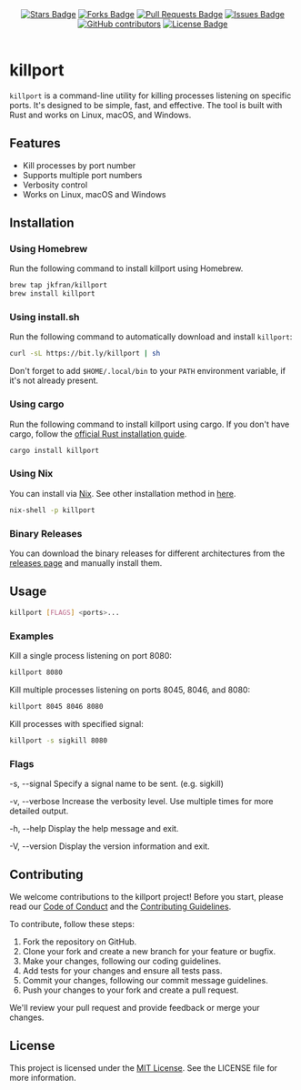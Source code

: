 <div align="center">
<a href="https://github.com/jkfran/jkfran.com/stargazers"><img src="https://img.shields.io/github/stars/jkfran/killport" alt="Stars Badge"/></a>
<a href="https://github.com/jkfran/jkfran.com/network/members"><img src="https://img.shields.io/github/forks/jkfran/killport" alt="Forks Badge"/></a>
<a href="https://github.com/jkfran/jkfran.com/pulls"><img src="https://img.shields.io/github/issues-pr/jkfran/killport" alt="Pull Requests Badge"/></a>
<a href="https://github.com/jkfran/jkfran.com/issues"><img src="https://img.shields.io/github/issues/jkfran/killport" alt="Issues Badge"/></a>
<a href="https://github.com/jkfran/jkfran.com/graphs/contributors"><img alt="GitHub contributors" src="https://img.shields.io/github/contributors/jkfran/killport?color=2b9348"></a>
<a href="https://github.com/jkfran/jkfran.com/blob/master/LICENSE"><img src="https://img.shields.io/github/license/jkfran/killport?color=2b9348" alt="License Badge"/></a>
</div>
<br>

# killport

`killport` is a command-line utility for killing processes listening on specific ports. It's designed to be simple, fast, and effective. The tool is built with Rust and works on Linux, macOS, and Windows.

## Features

- Kill processes by port number
- Supports multiple port numbers
- Verbosity control
- Works on Linux, macOS and Windows

## Installation

### Using Homebrew

Run the following command to install killport using Homebrew.

```sh
brew tap jkfran/killport
brew install killport
```

### Using install.sh

Run the following command to automatically download and install `killport`:

```sh
curl -sL https://bit.ly/killport | sh
```

Don't forget to add `$HOME/.local/bin` to your `PATH` environment variable, if it's not already present.

### Using cargo

Run the following command to install killport using cargo. If you don't have cargo, follow the [official Rust installation guide](https://www.rust-lang.org/tools/install).

```sh
cargo install killport
```

### Using Nix

You can install via [Nix](https://nixos.org). See other installation method in [here](https://search.nixos.org/packages?channel=unstable&show=killport).

```sh
nix-shell -p killport
```

### Binary Releases

You can download the binary releases for different architectures from the [releases page](https://github.com/jkfran/killport/releases) and manually install them.

## Usage

```sh
killport [FLAGS] <ports>...
```

### Examples

Kill a single process listening on port 8080:

```sh
killport 8080
```

Kill multiple processes listening on ports 8045, 8046, and 8080:

```sh
killport 8045 8046 8080
```

Kill processes with specified signal:

```sh
killport -s sigkill 8080
```

### Flags

-s, --signal
Specify a signal name to be sent. (e.g. sigkill)

-v, --verbose
Increase the verbosity level. Use multiple times for more detailed output.

-h, --help
Display the help message and exit.

-V, --version
Display the version information and exit.

## Contributing

We welcome contributions to the killport project! Before you start, please read our [Code of Conduct](CODE_OF_CONDUCT.md) and the [Contributing Guidelines](CONTRIBUTING.md).

To contribute, follow these steps:

1. Fork the repository on GitHub.
2. Clone your fork and create a new branch for your feature or bugfix.
3. Make your changes, following our coding guidelines.
4. Add tests for your changes and ensure all tests pass.
5. Commit your changes, following our commit message guidelines.
6. Push your changes to your fork and create a pull request.

We'll review your pull request and provide feedback or merge your changes.

## License

This project is licensed under the [MIT License](LICENSE). See the LICENSE file for more information.

